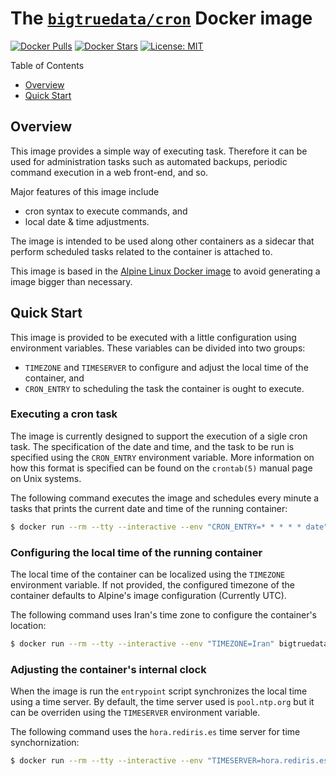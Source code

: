 # The [`bigtruedata/cron`](https://hub.docker.com/r/bigtruedata/cron/) Docker image

[![Docker Pulls](https://img.shields.io/docker/pulls/bigtruedata/cron.svg)](https://hub.docker.com/r/bigtruedata/cron/)
[![Docker Stars](https://img.shields.io/docker/stars/bigtruedata/cron.svg)](https://hub.docker.com/r/bigtruedata/cron/)
[![License: MIT](https://img.shields.io/badge/License-MIT-yellow.svg)](https://opensource.org/licenses/MIT)

Table of Contents
- [Overview](#overview)
- [Quick Start](#quick-start)


## Overview

This image provides a simple way of executing task. Therefore it can be used for administration tasks such as automated backups, periodic command execution in a web front-end, and so.

Major features of this image include
- cron syntax to execute commands, and
- local date & time adjustments.

The image is intended to be used along other containers as a sidecar that perform scheduled tasks related to the container is attached to.

This image is based in the [Alpine Linux Docker image](https://hub.docker.com/r/library/alpine/) to avoid generating a image bigger than necessary.


## Quick Start

This image is provided to be executed with a little configuration using environment variables. These variables can be divided into two groups:
- `TIMEZONE` and `TIMESERVER` to configure and adjust the local time of the container, and
- `CRON_ENTRY` to scheduling the task the container is ought to execute.

### Executing a cron task

The image is currently designed to support the execution of a sigle cron task. The specification of the date and time, and the task to be run is specified using the `CRON_ENTRY` environment variable. More information on how this format is specified can be found on the `crontab(5)` manual page on Unix systems.

The following command executes the image and schedules every minute a tasks that prints the current date and time of the running container:
```sh
$ docker run --rm --tty --interactive --env "CRON_ENTRY=* * * * * date" bigtruedata/cron
```

### Configuring the local time of the running container

The local time of the container can be localized using the `TIMEZONE` environment variable. If not provided, the configured timezone of the container defaults to Alpine's image configuration (Currently UTC).

The following command uses Iran's time zone to configure the container's location:
```sh
$ docker run --rm --tty --interactive --env "TIMEZONE=Iran" bigtruedata/cron
```

### Adjusting the container's internal clock

When the image is run the `entrypoint` script synchronizes the local time using a time server. By default, the time server used is `pool.ntp.org` but it can be overriden using the `TIMESERVER` environment variable.

The following command uses the `hora.rediris.es` time server for time synchornization:
```sh
$ docker run --rm --tty --interactive --env "TIMESERVER=hora.rediris.es" bigtruedata/cron
```
